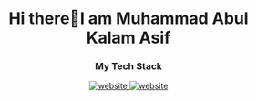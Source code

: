 <h1 align="center">Hi there👋I am Muhammad Abul Kalam Asif</h1>
<div align="center">
  <h3>My Tech Stack</h3>
  <a href="https://stackoverflow.com/users/13206887/abulkalam-asif">
    <img src="https://img.shields.io/badge/ReactJS-087EA4?style=flat-square&logo=react&logoColor=087EA4&labelColor=white" alt="website"/>
  </a>
    <a href="https://stackoverflow.com/users/13206887/abulkalam-asif">
    <img src="https://img.shields.io/badge/NextJS-white?style=flat-square&logo=next.js&labelColor=black" alt="website"/>
  </a>
</div>
